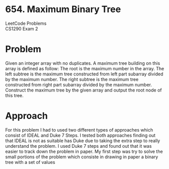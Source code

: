 # 654. Maximum Binary Tree
LeetCode Problems\
CS1290 Exam 2 

# Problem 

Given an integer array with no duplicates. A maximum tree building on this array is defined as follow:
The root is the maximum number in the array.
The left subtree is the maximum tree constructed from left part subarray divided by the maximum number.
The right subtree is the maximum tree constructed from right part subarray divided by the maximum number.
Construct the maximum tree by the given array and output the root node of this tree.

# Approach
For this problem I had to used two different types of approaches which consist of IDEAL and Duke 7 Steps. I tested both approaches 
finding out that IDEAL is not as suitable has Duke due to taking the extra step to really understand the problem. I used Duke 7 
steps and found out that it was easier to track down the problem in paper. My first step was try to solve the small portions of 
the problem which consiste in drawing in paper a binary tree with a set of values
